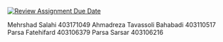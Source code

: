[![Review Assignment Due Date](https://classroom.github.com/assets/deadline-readme-button-22041afd0340ce965d47ae6ef1cefeee28c7c493a6346c4f15d667ab976d596c.svg)](https://classroom.github.com/a/iDQJgb-p)

Mehrshad Salahi 403171049
Ahmadreza Tavassoli Bahabadi 403110517
Parsa Fatehifard 403106379
Parsa Sarsar 403106216
